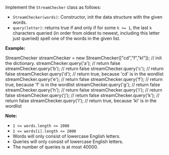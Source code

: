
Implement the  `StreamChecker`  class as follows:

-   `StreamChecker(words)`: Constructor, init the data structure with the given words.
-   `query(letter)`: returns true if and only if for some  `k >= 1`, the last  `k` characters queried (in order from oldest to newest, including this letter just queried) spell one of the words in the given list.

**Example:**

StreamChecker streamChecker = new StreamChecker(["cd","f","kl"]); // init the dictionary.
streamChecker.query('a');          // return false
streamChecker.query('b');          // return false
streamChecker.query('c');          // return false
streamChecker.query('d');          // return true, because 'cd' is in the wordlist
streamChecker.query('e');          // return false
streamChecker.query('f');          // return true, because 'f' is in the wordlist
streamChecker.query('g');          // return false
streamChecker.query('h');          // return false
streamChecker.query('i');          // return false
streamChecker.query('j');          // return false
streamChecker.query('k');          // return false
streamChecker.query('l');          // return true, because 'kl' is in the wordlist

**Note:**

-   `1 <= words.length <= 2000`
-   `1 <= words[i].length <= 2000`
-   Words will only consist of lowercase English letters.
-   Queries will only consist of lowercase English letters.
-   The number of queries is at most 40000.